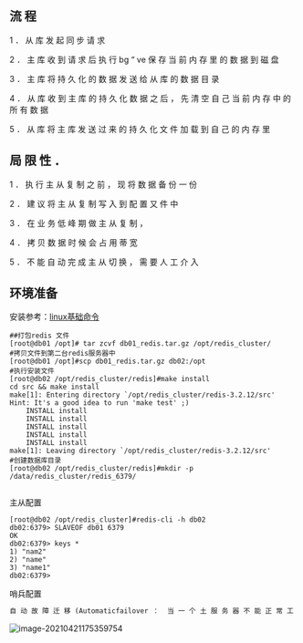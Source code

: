 



## 流 程 

1 ． 从 库 发 起 同 步 请 求 

2 ． 主 库 收 到 请 求 后 执 行 bg “ ve 保 存 当 前 内 存 里 的 数 据 到 磁 盘 

3 ． 主 库 将 持 久 化 的 数 据 发 送 给 从 库 的 数 据 目 录 

4 ． 从 库 收 到 主 库 的 持 久 化 数 据 之 后 ， 先 清 空 自 己 当 前 内 存 中 的 所 有 数 据 

5 ． 从 库 将 主 库 发 送 过 来 的 持 久 化 文 件 加 载 到 自 己 的 内 存 里 

## 局 限 性 ． 

1 ． 执 行 主 从 复 制 之 前 ， 现 将 数 据 备 份 一 份 

2 ． 建 议 将 主 从 复 制 写 入 到 配 置 又 件 中 

3 ． 在 业 务 低 峰 期 做 主 从 复 制 ， 

4 ． 拷 贝 数 据 时 候 会 占 用 蒂 宽 

5 ． 不 能 自 动 完 成 主 从 切 换 ， 需 要 人 工 介 入 

## 环境准备

安装参考：[linux基础命令](linux/commond.md)

``` shell
##打包redis 文件
[root@db01 /opt]# tar zcvf db01_redis.tar.gz /opt/redis_cluster/
#拷贝文件到第二台redis服务器中
[root@db01 /opt]#scp db01_redis.tar.gz db02:/opt
#执行安装文件
[root@db02 /opt/redis_cluster/redis]#make install
cd src && make install
make[1]: Entering directory `/opt/redis_cluster/redis-3.2.12/src'
Hint: It's a good idea to run 'make test' ;)
    INSTALL install
    INSTALL install
    INSTALL install
    INSTALL install
    INSTALL install
make[1]: Leaving directory `/opt/redis_cluster/redis-3.2.12/src'
#创建数据库目录
[root@db02 /opt/redis_cluster/redis]#mkdir -p /data/redis_cluster/redis_6379/


```

主从配置

``` shell
[root@db02 /opt/redis_cluster]#redis-cli -h db02
db02:6379> SLAVEOF db01 6379
OK
db02:6379> keys *
1) "nam2"
2) "name"
3) "name1"
db02:6379> 
```

哨兵配置

```reStructuredText
自 动 故 障 迁 移 (Automaticfailover ：  当 一 个 土 服 务 器 不 能 正 常 工 作 时 ， Sentinel 会 廾 始 一 钦 自 动 故 障 迁 移 操 作 ， 它 会 将 失 效 王 务 器 的 其 中 一 个 从  务 器 升 级 为 新 的 主 务 器 ， # 让 失 效 主 服 务 的 其 他 从 服 务 器 改 为 复 制 新 的 主 服 务 器 ； 当 客 户 端 试 图 莲 接 失  效 的 主 务 器 时 ， 集 群 也 会 向 客 户 端 返 回 新 主 服 务 器 的 地 址 ， 使 得 集 群 可 以 使 用 新 主 服 务 器 代 替 失 牖 务 器 
```

![image-20210421175359754](https://cdn.jsdelivr.net/gh/fhwlnetwork/blos_imgs/imgimage-20210421175359754.png)
